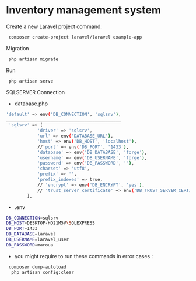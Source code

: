 # Inventory management system

Create a new Laravel project command:

```bash
 composer create-project laravel/laravel example-app
```
Migration
```bash
 php artisan migrate
```
Run
```bash
 php artisan serve
```
SQLSERVER Connection
- database.php
```bash
'default' => env('DB_CONNECTION', 'sqlsrv'),
____________________________________________
 'sqlsrv' => [
            'driver' => 'sqlsrv',
            'url' => env('DATABASE_URL'),
            'host' => env('DB_HOST', 'localhost'),
            //'port' => env('DB_PORT', '1433'),
            'database' => env('DB_DATABASE', 'forge'),
            'username' => env('DB_USERNAME', 'forge'),
            'password' => env('DB_PASSWORD', ''),
            'charset' => 'utf8',
            'prefix' => '',
            'prefix_indexes' => true,
            // 'encrypt' => env('DB_ENCRYPT', 'yes'),
            // 'trust_server_certificate' => env('DB_TRUST_SERVER_CERTIFICATE', 'false'),
        ],
```
- .env
```bash
DB_CONNECTION=sqlsrv
DB_HOST=DESKTOP-HO21M5V\SQLEXPRESS
DB_PORT=1433
DB_DATABASE=laravel
DB_USERNAME=laravel_user
DB_PASSWORD=maroua
```
- you might require to run these commands in error cases :
```bash
 composer dump-autoload
  php artisan config:clear
```


